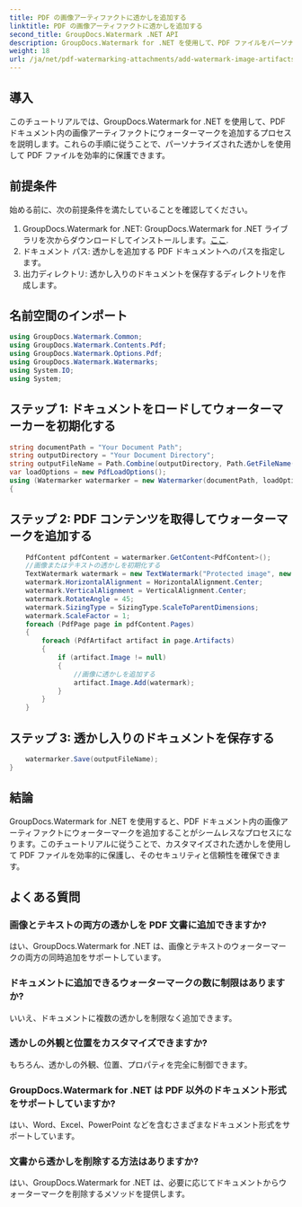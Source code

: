 ```yaml
---
title: PDF の画像アーティファクトに透かしを追加する
linktitle: PDF の画像アーティファクトに透かしを追加する
second_title: GroupDocs.Watermark .NET API
description: GroupDocs.Watermark for .NET を使用して、PDF ファイルをパーソナライズされたウォーターマークで保護します。 PDF ドキュメント内の画像アーティファクトにテキストまたは画像の透かしを簡単に追加します。
weight: 18
url: /ja/net/pdf-watermarking-attachments/add-watermark-image-artifacts-pdf/
---
```

## 導入
このチュートリアルでは、GroupDocs.Watermark for .NET を使用して、PDF ドキュメント内の画像アーティファクトにウォーターマークを追加するプロセスを説明します。これらの手順に従うことで、パーソナライズされた透かしを使用して PDF ファイルを効率的に保護できます。
## 前提条件
始める前に、次の前提条件を満たしていることを確認してください。
1.  GroupDocs.Watermark for .NET: GroupDocs.Watermark for .NET ライブラリを次からダウンロードしてインストールします。[ここ](https://releases.groupdocs.com/Watermark/net/).
2. ドキュメント パス: 透かしを追加する PDF ドキュメントへのパスを指定します。
3. 出力ディレクトリ: 透かし入りのドキュメントを保存するディレクトリを作成します。

## 名前空間のインポート
```csharp
using GroupDocs.Watermark.Common;
using GroupDocs.Watermark.Contents.Pdf;
using GroupDocs.Watermark.Options.Pdf;
using GroupDocs.Watermark.Watermarks;
using System.IO;
using System;
```
## ステップ 1: ドキュメントをロードしてウォーターマーカーを初期化する
```csharp
string documentPath = "Your Document Path";
string outputDirectory = "Your Document Directory";
string outputFileName = Path.Combine(outputDirectory, Path.GetFileName(documentPath));
var loadOptions = new PdfLoadOptions();
using (Watermarker watermarker = new Watermarker(documentPath, loadOptions))
{
```
## ステップ 2: PDF コンテンツを取得してウォーターマークを追加する
```csharp
	PdfContent pdfContent = watermarker.GetContent<PdfContent>();
	//画像またはテキストの透かしを初期化する
	TextWatermark watermark = new TextWatermark("Protected image", new Font("Arial", 8));
	watermark.HorizontalAlignment = HorizontalAlignment.Center;
	watermark.VerticalAlignment = VerticalAlignment.Center;
	watermark.RotateAngle = 45;
	watermark.SizingType = SizingType.ScaleToParentDimensions;
	watermark.ScaleFactor = 1;
	foreach (PdfPage page in pdfContent.Pages)
	{
		foreach (PdfArtifact artifact in page.Artifacts)
		{
			if (artifact.Image != null)
			{
				//画像に透かしを追加する
				artifact.Image.Add(watermark);
			}
		}
	}
```
## ステップ 3: 透かし入りのドキュメントを保存する
```csharp
	watermarker.Save(outputFileName);
}
```

## 結論
GroupDocs.Watermark for .NET を使用すると、PDF ドキュメント内の画像アーティファクトにウォーターマークを追加することがシームレスなプロセスになります。このチュートリアルに従うことで、カスタマイズされた透かしを使用して PDF ファイルを効率的に保護し、そのセキュリティと信頼性を確保できます。
## よくある質問
### 画像とテキストの両方の透かしを PDF 文書に追加できますか?
はい、GroupDocs.Watermark for .NET は、画像とテキストのウォーターマークの両方の同時追加をサポートしています。
### ドキュメントに追加できるウォーターマークの数に制限はありますか?
いいえ、ドキュメントに複数の透かしを制限なく追加できます。
### 透かしの外観と位置をカスタマイズできますか?
もちろん、透かしの外観、位置、プロパティを完全に制御できます。
### GroupDocs.Watermark for .NET は PDF 以外のドキュメント形式をサポートしていますか?
はい、Word、Excel、PowerPoint などを含むさまざまなドキュメント形式をサポートしています。
### 文書から透かしを削除する方法はありますか?
はい、GroupDocs.Watermark for .NET は、必要に応じてドキュメントからウォーターマークを削除するメソッドを提供します。